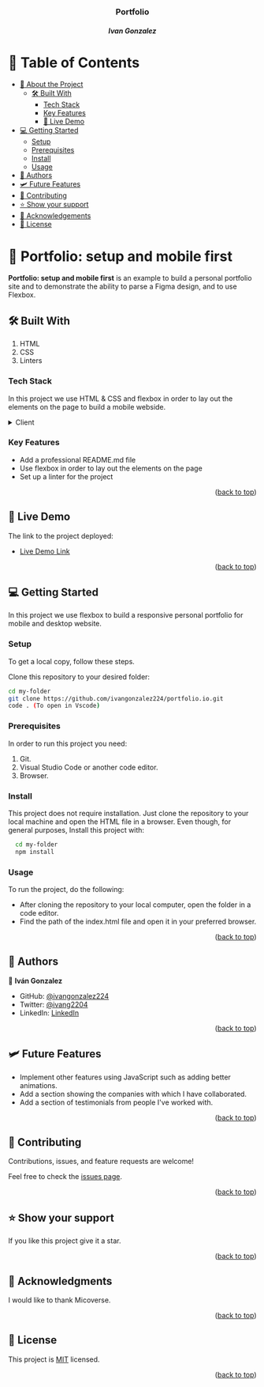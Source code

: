 <div align="center"> 
  <h3><b>Portfolio</b></h3>
  <h5>Ivan Gonzalez</h5> 
</div>

# 📗 Table of Contents

- [📖 About the Project](#about-project) 
  - [🛠 Built With](#built-with)
    - [Tech Stack](#tech-stack)
    - [Key Features](#key-features)
    - [🚀 Live Demo](#live-demo)
- [💻 Getting Started](#getting-started)
  - [Setup](#setup)
  - [Prerequisites](#prerequisites)
  - [Install](#install)
  - [Usage](#usage)
- [👥 Authors](#authors)
- [🛩️ Future Features](#future-features)
- [🤝 Contributing](#contributing)
- [⭐️ Show your support](#support)
- [🙏 Acknowledgements](#acknowledgements)
- [📝 License](#license)

# 📖 Portfolio: setup and mobile first <a name="about-project"></a>

**Portfolio: setup and mobile first** is an example to build a personal portfolio site and to demonstrate the ability to parse a Figma design, and to use Flexbox.

## 🛠 Built With <a name="built-with"></a>

1. HTML
2. CSS
3. Linters

### Tech Stack <a name="tech-stack"></a>

In this project we use HTML & CSS and flexbox in order to lay out the elements on the page to build a mobile webside.
<details>
  <summary>Client</summary>
  <ul>
    <li><a href="https://developer.mozilla.org/es/docs/Web/HTML">HTML</a></li>
    <li><a href="https://developer.mozilla.org/es/docs/Web/CSS">CSS</a></li>
  </ul>
</details>

### Key Features <a name="key-features"></a>

- Add a professional README.md file
- Use flexbox in order to lay out the elements on the page
- Set up a linter for the project

<p align="right">(<a href="#readme-top">back to top</a>)</p>

## 🚀 Live Demo <a name="live-demo"></a>

 The link to the project deployed:

- [Live Demo Link](https://ivangonzalez224.github.io/portfolio.io/)

<p align="right">(<a href="#readme-top">back to top</a>)</p>

## 💻 Getting Started <a name="getting-started"></a>

In this project we use flexbox to build a responsive personal portfolio for mobile and desktop website.

### Setup

To get a local copy, follow these steps.

Clone this repository to your desired folder:

  ```sh
  cd my-folder
  git clone https://github.com/ivangonzalez224/portfolio.io.git
  code . (To open in Vscode)
```

### Prerequisites

In order to run this project you need:

1. Git.
2. Visual Studio Code or another code editor.
3. Browser.  
  
  
### Install

This project does not require installation. Just clone the repository to your local machine and open the HTML file in a browser.
Even though, for general purposes, Install this project with:
```sh
  cd my-folder
  npm install
```

### Usage

To run the project, do the following:
- After cloning the repository to your local computer, open the folder in a code editor.
- Find the path of the index.html file and open it in your preferred browser.

<p align="right">(<a href="#readme-top">back to top</a>)</p>

## 👥 Authors <a name="authors"></a>

👤 **Iván Gonzalez**

- GitHub: [@ivangonzalez224](https://github.com/ivangonzalez224)
- Twitter: [@ivang2204](https://twitter.com/ivang2204)
- LinkedIn: [LinkedIn](https://linkedin.com/in/iván-gonzalez-robles-957491275)

<p align="right">(<a href="#readme-top">back to top</a>)</p>

## 🛩️ Future Features <a name="future-features"></a>

- Implement other features using JavaScript such as adding better animations.
- Add a section showing the companies with which I have collaborated.
- Add a section of testimonials from people I've worked with.

<p align="right">(<a href="#readme-top">back to top</a>)</p>

## 🤝 Contributing <a name="contributing"></a>

Contributions, issues, and feature requests are welcome!

Feel free to check the [issues page](../../issues/).

<p align="right">(<a href="#readme-top">back to top</a>)</p>

## ⭐️ Show your support <a name="support"></a>

If you like this project give it a star.

<p align="right">(<a href="#readme-top">back to top</a>)</p>

## 🙏 Acknowledgments <a name="acknowledgements"></a>

I would like to thank Micoverse.

<p align="right">(<a href="#readme-top">back to top</a>)</p>

## 📝 License <a name="license"></a>

This project is [MIT](./LICENSE) licensed.

<p align="right">(<a href="#readme-top">back to top</a>)</p>
